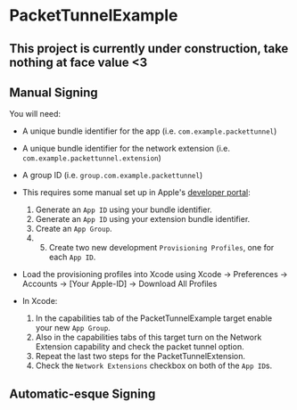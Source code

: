 # PacketTunnelExample

## This project is currently under construction, take nothing at face value <3 
## Manual Signing

You will need:
 - A unique bundle identifier for the app (i.e. `com.example.packettunnel`)
 - A unique bundle identifier for the network extension (i.e. `com.example.packettunnel.extension`)
 - A group ID (i.e. `group.com.example.packettunnel`)

- This requires some manual set up in Apple's 
    [developer portal](https://developer.apple.com/account/ios/identifier/bundle):

    1. Generate an `App ID` using your bundle identifier.
    2. Generate an `App ID` using your extension bundle identifier.
    3. Create an `App Group`.
    4. 5. Create two new development `Provisioning Profiles`, one for each `App ID`.

- Load the provisioning profiles into Xcode using Xcode -> Preferences -> Accounts ->
[Your Apple-ID] -> Download All Profiles
    
- In Xcode:
    1. In the capabilities tab of the PacketTunnelExample target enable your new `App Group`.
    2. Also in the capabilities tabs of this target turn on the Network Extension capability and check the packet tunnel option.
    3. Repeat the last two steps for the PacketTunnelExtension.
    2. Check the `Network Extensions` checkbox on both of the `App ID`s.

## Automatic-esque Signing
